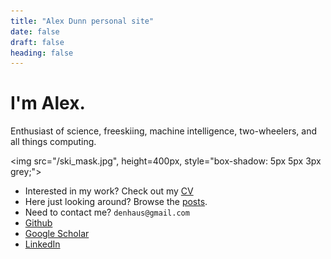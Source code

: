 ```yaml
---
title: "Alex Dunn personal site"
date: false
draft: false
heading: false
---
```


# I'm Alex. 
Enthusiast of science, freeskiing, machine intelligence, two-wheelers, and all things computing.

<img src="/ski_mask.jpg", height=400px, style="box-shadow: 5px 5px 3px grey;"></img>

* Interested in my work? Check out my [CV](/work)
* Here just looking around? Browse the [posts](/posts).
* Need to contact me? `denhaus@gmail.com`
* [Github](https://github.com/ardunn)
* [Google Scholar](https://scholar.google.com/citations?user=SqGIG_wAAAAJ&hl=en)
* [LinkedIn](https://www.linkedin.com/in/dunnslinked/)
